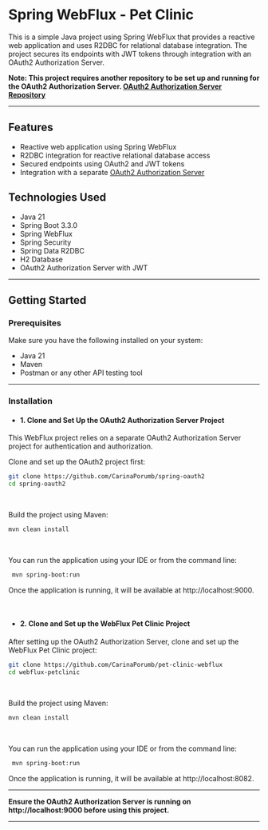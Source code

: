 # Spring WebFlux - Pet Clinic

This is a simple Java project using Spring WebFlux that provides a reactive web application and uses R2DBC for
relational database integration. The project secures its endpoints with JWT tokens through integration with an OAuth2
Authorization Server.

**Note: This project requires another repository to be set up and running for the OAuth2 Authorization
Server. [OAuth2 Authorization Server Repository](https://github.com/CarinaPorumb/spring-oauth2)**

---

## Features

- Reactive web application using Spring WebFlux
- R2DBC integration for reactive relational database access
- Secured endpoints using OAuth2 and JWT tokens
- Integration with a separate [OAuth2 Authorization Server](https://github.com/CarinaPorumb/spring-oauth2)

## Technologies Used

- Java 21
- Spring Boot 3.3.0
- Spring WebFlux
- Spring Security
- Spring Data R2DBC
- H2 Database
- OAuth2 Authorization Server with JWT

--- 

## Getting Started

### Prerequisites

Make sure you have the following installed on your system:

- Java 21
- Maven
- Postman or any other API testing tool

---

### Installation

- #### 1. Clone and Set Up the OAuth2 Authorization Server Project

This WebFlux project relies on a separate OAuth2 Authorization Server project for authentication and authorization.

Clone and set up the OAuth2 project first:

```bash
git clone https://github.com/CarinaPorumb/spring-oauth2
cd spring-oauth2
```

<br>

Build the project using Maven:

```bash
mvn clean install
```

<br>

You can run the application using your IDE or from the command line:

  ```bash
   mvn spring-boot:run
   ```

Once the application is running, it will be available at http://localhost:9000.

<br>

- #### 2. Clone and Set up the WebFlux Pet Clinic Project

After setting up the OAuth2 Authorization Server, clone and set up the WebFlux Pet Clinic project:

```bash 
git clone https://github.com/CarinaPorumb/pet-clinic-webflux
cd webflux-petclinic
```

<br>

Build the project using Maven:

```bash
mvn clean install
```

<br>

You can run the application using your IDE or from the command line:

  ```bash
   mvn spring-boot:run
   ```

Once the application is running, it will be available at http://localhost:8082.

---

**Ensure the OAuth2 Authorization Server is running on http://localhost:9000 before using this project.**

---